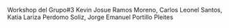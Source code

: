 Workshop del Grupo#3
Kevin Josue Ramos Moreno, Carlos Leonel Santos, Katia Lariza Perdomo Soliz, Jorge Emanuel Portillo Pleites
